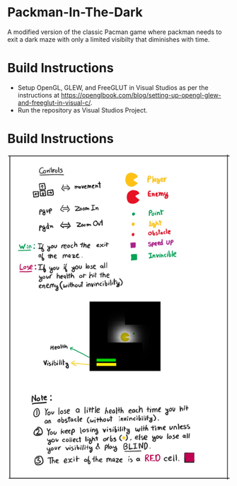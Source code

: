 # Packman-In-The-Dark
 A modified version of the classic Pacman game where packman needs to exit a dark maze with only a limited visibilty that diminishes with time.

# Build Instructions
 - Setup OpenGL, GLEW, and FreeGLUT in Visual Studios as per the instructions at https://openglbook.com/blog/setting-up-opengl-glew-and-freeglut-in-visual-c/.
 - Run the repository as Visual Studios Project.

# Build Instructions

![Drag Racing](quick-start.jpg)
